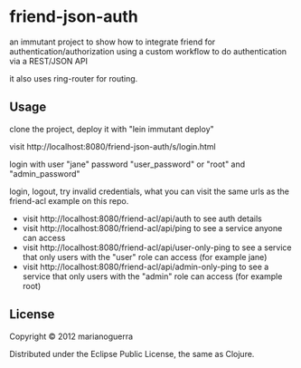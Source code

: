 # friend-json-auth

an immutant project to show how to integrate friend for authentication/authorization
using a custom workflow to do authentication via a REST/JSON API

it also uses ring-router for routing.

## Usage

clone the project, deploy it with "lein immutant deploy"

visit http://localhost:8080/friend-json-auth/s/login.html

login with user "jane" password "user\_password" or "root" and "admin\_password"

login, logout, try invalid credentials, what you can visit the same urls as
the friend-acl example on this repo.

* visit http://localhost:8080/friend-acl/api/auth to see auth details
* visit http://localhost:8080/friend-acl/api/ping to see a service anyone can access
* visit http://localhost:8080/friend-acl/api/user-only-ping to see a service that only users with the "user" role can access (for example jane)
* visit http://localhost:8080/friend-acl/api/admin-only-ping to see a service that only users with the "admin" role can access (for example root)

## License

Copyright © 2012 marianoguerra

Distributed under the Eclipse Public License, the same as Clojure.
